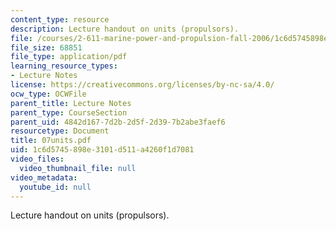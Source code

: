```yaml
---
content_type: resource
description: Lecture handout on units (propulsors).
file: /courses/2-611-marine-power-and-propulsion-fall-2006/1c6d5745898e3101d511a4260f1d7081_07units.pdf
file_size: 68851
file_type: application/pdf
learning_resource_types:
- Lecture Notes
license: https://creativecommons.org/licenses/by-nc-sa/4.0/
ocw_type: OCWFile
parent_title: Lecture Notes
parent_type: CourseSection
parent_uid: 4842d167-7d2b-2d5f-2d39-7b2abe3faef6
resourcetype: Document
title: 07units.pdf
uid: 1c6d5745-898e-3101-d511-a4260f1d7081
video_files:
  video_thumbnail_file: null
video_metadata:
  youtube_id: null
---
```

Lecture handout on units (propulsors).
